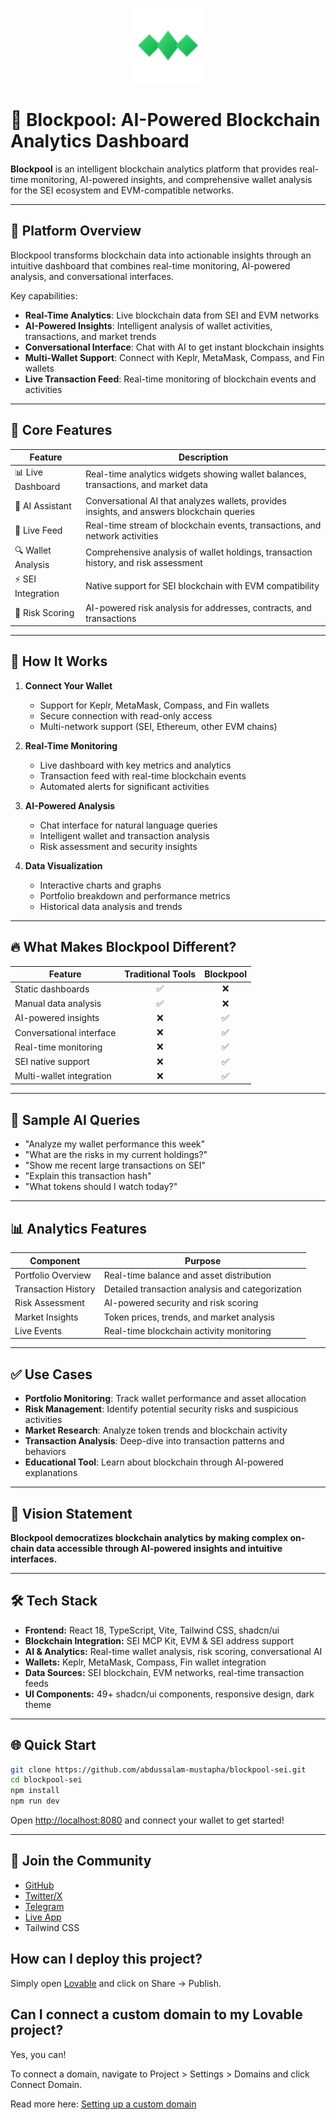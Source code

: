 <p align="center">
  <img src="public/blockpool-logo.svg" alt="Blockpool Logo" width="120"/>
</p>

# 🔷 Blockpool: AI-Powered Blockchain Analytics Dashboard

**Blockpool** is an intelligent blockchain analytics platform that provides real-time monitoring, AI-powered insights, and comprehensive wallet analysis for the SEI ecosystem and EVM-compatible networks.

---

## 🚀 Platform Overview

Blockpool transforms blockchain data into actionable insights through an intuitive dashboard that combines real-time monitoring, AI-powered analysis, and conversational interfaces.

Key capabilities:
- **Real-Time Analytics**: Live blockchain data from SEI and EVM networks
- **AI-Powered Insights**: Intelligent analysis of wallet activities, transactions, and market trends
- **Conversational Interface**: Chat with AI to get instant blockchain insights
- **Multi-Wallet Support**: Connect with Keplr, MetaMask, Compass, and Fin wallets
- **Live Transaction Feed**: Real-time monitoring of blockchain events and activities

---

## 🧠 Core Features

| Feature                  | Description                                                                                 |
|--------------------------|---------------------------------------------------------------------------------------------|
| 📊 Live Dashboard        | Real-time analytics widgets showing wallet balances, transactions, and market data         |
| 🤖 AI Assistant          | Conversational AI that analyzes wallets, provides insights, and answers blockchain queries |
| 📡 Live Feed             | Real-time stream of blockchain events, transactions, and network activities                |
| 🔍 Wallet Analysis       | Comprehensive analysis of wallet holdings, transaction history, and risk assessment        |
| ⚡ SEI Integration        | Native support for SEI blockchain with EVM compatibility                                   |
| 🎯 Risk Scoring          | AI-powered risk analysis for addresses, contracts, and transactions                        |

---

## 🔧 How It Works

1. **Connect Your Wallet**
   - Support for Keplr, MetaMask, Compass, and Fin wallets
   - Secure connection with read-only access
   - Multi-network support (SEI, Ethereum, other EVM chains)

2. **Real-Time Monitoring**
   - Live dashboard with key metrics and analytics
   - Transaction feed with real-time blockchain events
   - Automated alerts for significant activities

3. **AI-Powered Analysis**
   - Chat interface for natural language queries
   - Intelligent wallet and transaction analysis
   - Risk assessment and security insights

4. **Data Visualization**
   - Interactive charts and graphs
   - Portfolio breakdown and performance metrics
   - Historical data analysis and trends

---

## 🔥 What Makes Blockpool Different?

| Feature                 | Traditional Tools | Blockpool |
|-------------------------|:-----------------:|:---------:|
| Static dashboards       |        ✅         |     ❌     |
| Manual data analysis    |        ✅         |     ❌     |
| AI-powered insights     |        ❌         |     ✅     |
| Conversational interface|        ❌         |     ✅     |
| Real-time monitoring    |        ❌         |     ✅     |
| SEI native support      |        ❌         |     ✅     |
| Multi-wallet integration|        ❌         |     ✅     |

---

## 💬 Sample AI Queries

- "Analyze my wallet performance this week"
- "What are the risks in my current holdings?"
- "Show me recent large transactions on SEI"
- "Explain this transaction hash"
- "What tokens should I watch today?"

---

## 📊 Analytics Features

| Component           | Purpose                                        |
|---------------------|------------------------------------------------|
| Portfolio Overview  | Real-time balance and asset distribution      |
| Transaction History | Detailed transaction analysis and categorization|
| Risk Assessment     | AI-powered security and risk scoring          |
| Market Insights     | Token prices, trends, and market analysis     |
| Live Events         | Real-time blockchain activity monitoring      |

---

## ✅ Use Cases

- **Portfolio Monitoring**: Track wallet performance and asset allocation
- **Risk Management**: Identify potential security risks and suspicious activities
- **Market Research**: Analyze token trends and blockchain activity
- **Transaction Analysis**: Deep-dive into transaction patterns and behaviors
- **Educational Tool**: Learn about blockchain through AI-powered explanations

---

## 🧩 Vision Statement

**Blockpool democratizes blockchain analytics by making complex on-chain data accessible through AI-powered insights and intuitive interfaces.**

---

## 🛠️ Tech Stack

- **Frontend:** React 18, TypeScript, Vite, Tailwind CSS, shadcn/ui
- **Blockchain Integration:** SEI MCP Kit, EVM & SEI address support
- **AI & Analytics:** Real-time wallet analysis, risk scoring, conversational AI
- **Wallets:** Keplr, MetaMask, Compass, Fin wallet integration
- **Data Sources:** SEI blockchain, EVM networks, real-time transaction feeds
- **UI Components:** 49+ shadcn/ui components, responsive design, dark theme

---

## 🌐 Quick Start

```bash
git clone https://github.com/abdussalam-mustapha/blockpool-sei.git
cd blockpool-sei
npm install
npm run dev
```

Open [http://localhost:8080](http://localhost:8080) and connect your wallet to get started!

---

## 🤝 Join the Community

- [GitHub](https://github.com/abdussalam-mustapha/blockpool-sei)
- [Twitter/X](https://x.com/blockpoolHQ)
- [Telegram](https://t.me/+xp5fkmRwMYplOTM0)
- [Live App](https://blockpool-sei.vercel.app)
- Tailwind CSS

## How can I deploy this project?

Simply open [Lovable](https://lovable.dev/projects/57f8e2d1-ee31-40f6-991e-d0d45b57d090) and click on Share -> Publish.

## Can I connect a custom domain to my Lovable project?

Yes, you can!

To connect a domain, navigate to Project > Settings > Domains and click Connect Domain.

Read more here: [Setting up a custom domain](https://docs.lovable.dev/tips-tricks/custom-domain#step-by-step-guide)
